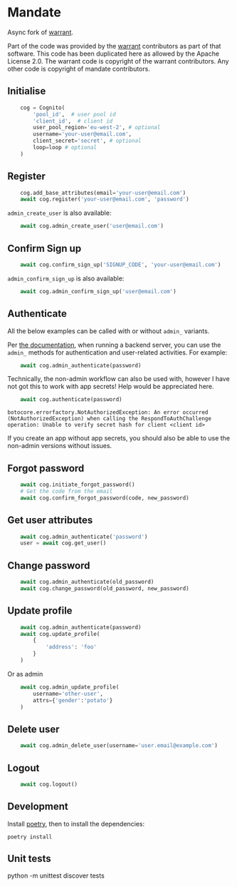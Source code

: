 # Mandate

Async fork of [warrant](https://github.com/capless/warrant).

Part of the code was provided by the [warrant](https://github.com/capless/warrant) contributors as part of that software. This code has been duplicated here as allowed by the Apache License 2.0. The warrant code is copyright of the warrant contributors. Any other code is copyright of mandate contributors.

## Initialise

```python
    cog = Cognito(
        'pool_id',  # user pool id
        'client_id',  # client id
        user_pool_region='eu-west-2', # optional
        username='your-user@email.com',
        client_secret='secret', # optional
        loop=loop # optional
    )
```

## Register

```python
    cog.add_base_attributes(email='your-user@email.com')
    await cog.register('your-user@email.com', 'password')
```

`admin_create_user` is also available:
```python
    await cog.admin_create_user('user@email.com')
```

## Confirm Sign up

```python
    await cog.confirm_sign_up('SIGNUP_CODE', 'your-user@email.com')
```

`admin_confirm_sign_up` is also available:

```python
    await cog.admin_confirm_sign_up('user@email.com')
```

## Authenticate

All the below examples can be called with or without `admin_` variants.

Per [the documentation](https://docs.aws.amazon.com/en_us/cognito/latest/developerguide/amazon-cognito-user-pools-authentication-flow.html#amazon-cognito-user-pools-server-side-authentication-flow), when running a backend server, you can use the `admin_` methods for authentication and user-related activities. For example:

```python
    await cog.admin_authenticate(password)
```

Technically, the non-admin workflow can also be used with, however I have not got this to work with app secrets! Help would be appreciated here.

```python
    await cog.authenticate(password)
```

```
botocore.errorfactory.NotAuthorizedException: An error occurred (NotAuthorizedException) when calling the RespondToAuthChallenge operation: Unable to verify secret hash for client <client id>
```

If you create an app without app secrets, you should also be able to use the non-admin versions without issues.

## Forgot password
```python
    await cog.initiate_forgot_password()
    # Get the code from the email
    await cog.confirm_forgot_password(code, new_password)
```


## Get user attributes
```python
    await cog.admin_authenticate('password')
    user = await cog.get_user()
```

## Change password
```python
    await cog.admin_authenticate(old_password)
    await cog.change_password(old_password, new_password)
```

## Update profile
```python
    await cog.admin_authenticate(password)
    await cog.update_profile(
        {
            'address': 'foo'
        }
    )
```

Or as admin
```python
    await cog.admin_update_profile(
        username='other-user',
        attrs={'gender':'potato'}
    )
```

## Delete user
```python
    await cog.admin_delete_user(username='user.email@example.com')
```

## Logout
```python
    await cog.logout()
```

## Development

Install [poetry](https://github.com/sdispater/poetry), then to install the
dependencies:

```
poetry install
```

## Unit tests
python -m unittest discover tests
